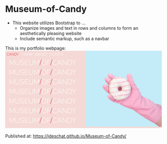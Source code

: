 # Museum-of-Candy
- This website utilizes Bootstrap to ...
  - Organize images and text in rows and columns to form an aesthetically pleasing website
  - Include semantic markup, such as a navbar

This is my portfolio webpage:
![alt text](https://github.com/jdeschat/Museum-of-Candy/blob/master/imgs/Museum_of_candy.jpg)

Published at: https://jdeschat.github.io/Museum-of-Candy/